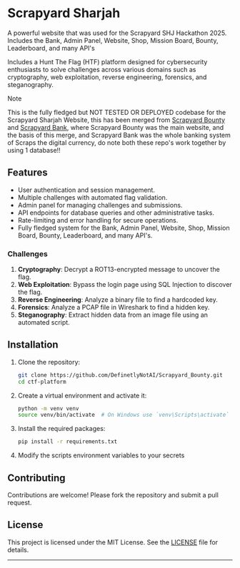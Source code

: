 # Scrapyard Sharjah

A powerful website that was used for the Scrapyard SHJ Hackathon 2025.
Includes the Bank, Admin Panel, Website, Shop, Mission Board, Bounty, Leaderboard, and many API's

Includes a Hunt The Flag (HTF) platform designed for cybersecurity enthusiasts to 
solve challenges across various domains such as cryptography, web exploitation, 
reverse engineering, forensics, and steganography.

> [!NOTE]
> This is the fully fledged but NOT TESTED OR DEPLOYED codebase for the Scrapyard Sharjah Website, this has been merged from [Scrapyard Bounty](https://github.com/DefinetlyNotAI/Scrapyard_Bounty) and [Scrapyard Bank](https://github.com/DefinetlyNotAI/Scrapyard_Bank), where Scrapyard Bounty was the main website, and the basis of this merge, and Scrapyard Bank was the whole banking system of Scraps the digital currency, do note both these repo's work together by using 1 database!!


## Features

- User authentication and session management.
- Multiple challenges with automated flag validation.
- Admin panel for managing challenges and submissions.
- API endpoints for database queries and other administrative tasks.
- Rate-limiting and error handling for secure operations.
- Fully fledged system for the Bank, Admin Panel, Website, Shop, Mission Board, Bounty, Leaderboard, and many API's.

### Challenges

1. **Cryptography**: Decrypt a ROT13-encrypted message to uncover the flag.
2. **Web Exploitation**: Bypass the login page using SQL Injection to discover the flag.
3. **Reverse Engineering**: Analyze a binary file to find a hardcoded key.
4. **Forensics**: Analyze a PCAP file in Wireshark to find a hidden key.
5. **Steganography**: Extract hidden data from an image file using an automated script.

## Installation

1. Clone the repository:
    ```sh
    git clone https://github.com/DefinetlyNotAI/Scrapyard_Bounty.git
    cd ctf-platform
    ```

2. Create a virtual environment and activate it:
    ```sh
    python -m venv venv
    source venv/bin/activate  # On Windows use `venv\Scripts\activate`
    ```

3. Install the required packages:
    ```sh
    pip install -r requirements.txt
    ```

4. Modify the scripts environment variables to your secrets

## Contributing

Contributions are welcome! Please fork the repository and submit a pull request.

## License

This project is licensed under the MIT License.
See the [LICENSE](LICENSE) file for details.

---

